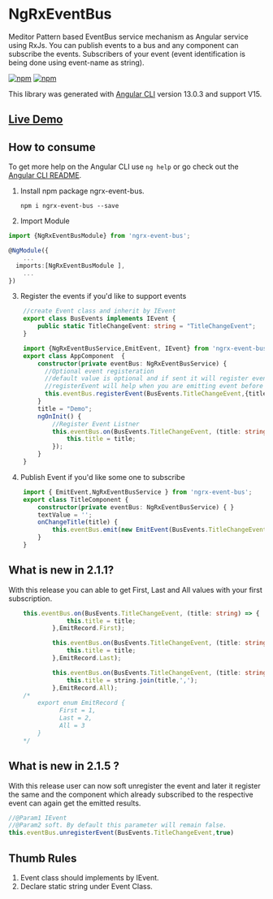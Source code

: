 # NgRxEventBus

Meditor Pattern based EventBus service mechanism as Angular service using RxJs. 
You can publish events to a bus and any component can subscribe the events. Subscribers of your event (event identification is being done using event-name as string). 

[![npm](https://img.shields.io/npm/dt/ngrx-event-bus.svg)](https://www.npmjs.com/package/ngrx-event-bus)
[![npm](https://img.shields.io/github/license/pixelbyaj/ngrx-event-bus.svg)](https://github.com/pixelbyaj/ngrx-event-bus/blob/master/LICENSE)


This library was generated with [Angular CLI](https://github.com/angular/angular-cli) version 13.0.3 and support V15.

## [Live Demo](https://angular-ngrxeventbus.stackblitz.io)
## How to consume
To get more help on the Angular CLI use `ng help` or go check out the [Angular CLI README](https://github.com/angular/angular-cli/blob/master/README.md).

1. Install npm package ngrx-event-bus.

    ```console
    npm i ngrx-event-bus --save
    ```
2. Import Module
```typescript 
import {NgRxEventBusModule} from 'ngrx-event-bus';

@NgModule({
    ...
  imports:[NgRxEventBusModule ],
    ...
})

```

3. Register the events if you'd like to support events
```typescript
    //create Event class and inherit by IEvent
    export class BusEvents implements IEvent {
        public static TitleChangeEvent: string = "TitleChangeEvent";
    }

    import {NgRxEventBusService,EmitEvent, IEvent} from 'ngrx-event-bus';
    export class AppComponent  {
        constructor(private eventBus: NgRxEventBusService) { 
          //Optional event registeration
          //default value is optional and if sent it will register event with BehaviorSubject
          //registerEvent will help when you are emitting event before someone subscribing to it
          this.eventBus.registerEvent(BusEvents.TitleChangeEvent,{title:"default title"});
        }
        title = "Demo";
        ngOnInit() {
            //Register Event Listner
            this.eventBus.on(BusEvents.TitleChangeEvent, (title: string) => {
                this.title = title;
            });
        }
    }
```
4. Publish Event if you'd like some one to subscribe
```typescript
    import { EmitEvent,NgRxEventBusService } from 'ngrx-event-bus';
    export class TitleComponent {
        constructor(private eventBus: NgRxEventBusService) { }
        textValue = '';
        onChangeTitle(title) {
            this.eventBus.emit(new EmitEvent(BusEvents.TitleChangeEvent, this.textValue));
        }
    }
```
## What is new in 2.1.1? 
With this release you can able to get First, Last and All values with your first subscription.
```typescript
    this.eventBus.on(BusEvents.TitleChangeEvent, (title: string) => {
                this.title = title;
            },EmitRecord.First);

            this.eventBus.on(BusEvents.TitleChangeEvent, (title: string) => {
                this.title = title;
            },EmitRecord.Last);

            this.eventBus.on(BusEvents.TitleChangeEvent, (title: string[]) => {
                this.title = string.join(title,',');
            },EmitRecord.All);
    /*
        export enum EmitRecord {
              First = 1,
              Last = 2,
              All = 3
        }
    */
``` 
## What is new in 2.1.5 ?
With this release user can now soft unregister the event and later it register the same and the component which already subscribed to the respective event can again get the emitted results.
```typescript
//@Param1 IEvent
//@Param2 soft. By default this parameter will remain false.
this.eventBus.unregisterEvent(BusEvents.TitleChangeEvent,true)
```
## Thumb Rules
1. Event class should implements by IEvent.
2. Declare static string under Event Class.
  
